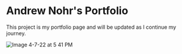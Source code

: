 # Andrew Nohr's Portfolio
This project is my portfolio page and will be updated as I continue my journey.

![Image 4-7-22 at 5 41 PM](https://user-images.githubusercontent.com/92554997/162341626-b701f111-6eab-4a18-8896-a05000ae9bf2.jpg)
